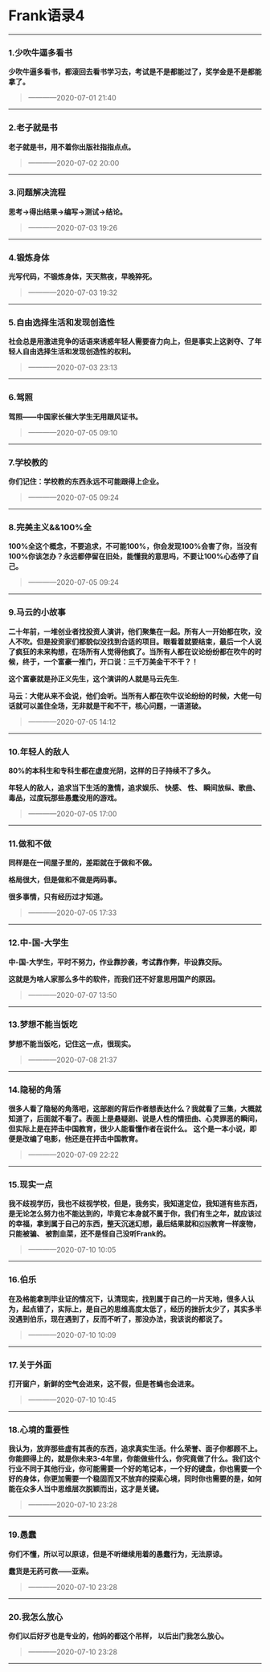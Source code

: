 # Frank语录4

---

### 1.少吹牛逼多看书

**少吹牛逼多看书，都滚回去看书学习去，考试是不是都能过了，奖学金是不是都能拿了。**

> ————2020-07-01 21:40

---

### 2.老子就是书

**老子就是书，用不着你出版社指指点点。**

> ————2020-07-02 20:00

---

### 3.问题解决流程

**思考->得出结果->编写->测试->结论。**

> ————2020-07-03 19:26

---

### 4.锻炼身体

**光写代码，不锻炼身体，天天熬夜，早晚猝死。**

> ————2020-07-03 19:32

---

### 5.自由选择生活和发现创造性

**社会总是用激进竞争的话语来诱惑年轻人需要奋力向上，但是事实上这剥夺、了年轻人自由选择生活和发现创造性的权利。**

> ————2020-07-03 23:13

---

### 6.驾照

**驾照——中国家长催大学生无用跟风证书。**

> ————2020-07-05 09:10

---

### 7.学校教的

**你们记住：学校教的东西永远不可能跟得上企业。**

> ————2020-07-05 09:24

---

### 8.完美主义&&100%全

**100%全这个概念，不要追求，不可能100%，你会发现100%会害了你，当没有100%你该怎办？永远都停留在旧处，能懂我的意思吗，不要让100%心态停了自己。**

> ————2020-07-05 09:24

---

### 9.马云的小故事

**二十年前，一堆创业者找投资人演讲，他们聚集在一起。所有人一开始都在吹，没人不吹。但是投资家们都貌似没找到合适的项目。眼看着就要结束，最后一个人说了疯狂的未来构想，在场所有人觉得他疯了。当所有人都在议论纷纷都在吹牛的时候，终于，一个富豪一推门，开口说：三千万美金干不干？！**  

**这个富豪就是孙正义先生，这个演讲的人就是马云先生.**

**马云：大佬从来不会说，他们会听。当所有人都在吹牛议论纷纷的时候，大佬一句话就可以盖住全场，无非就是干和不干，核心问题，一语道破。**

> ————2020-07-05 14:12

---

### 10.年轻人的敌人

**80%的本科生和专科生都在虚度光阴，这样的日子持续不了多久。**

**年轻人的敌人，追求当下生活的激情，追求娱乐、 快感、 性、 瞬间放纵、歌曲、毒品，过度玩那些愚蠢没用的游戏。**

> ————2020-07-05 17:00

---

### 11.做和不做

**同样是在一间屋子里的，差距就在于做和不做。**

**格局很大，但是做和不做是两码事。**

**很多事情，只有经历过才知道。**

> ————2020-07-05 17:33

---

### 12.中-国-大学生

**中-国-大学生，平时不努力，作业靠抄袭，考试靠作弊，毕设靠交际。**

**这就是为啥人家那么多牛的软件，而我们还不好意思用国产的原因。**

> ————2020-07-07 13:50

---

### 13.梦想不能当饭吃

**梦想不能当饭吃，记住这一点，很现实。**

> ————2020-07-08 21:37

---

### 14.隐秘的角落

**很多人看了隐秘的角落吧，这部剧的背后作者想表达什么？我就看了三集，大概就知道了，后面就不看了。表面上是悬疑剧、说是人性的情扭曲、心灵罪恶的瞬间，但实际上是在抨击中国教育，很少人能看懂作者在说什么。** **这个是一本小说，即便是改编了电影，他还是在抨击中国教育。**

> ————2020-07-09 22:22

---

### 15.现实一点

**我不歧视学历，我也不歧视学校，但是，我务实，我知道定位，我知道有些东西，是无论怎么努力也不能达到的，毕竟它本身就不属于你，我们有生之年，就应该过的幸福，拿到属于自己的东西，整天沉迷幻想，最后结果就和🇨🇳教育一样废物，只能被骗、 被割韭菜，还不是怪自己没听Frank的。**

> ————2020-07-10 10:05

---

### 16.伯乐

**在及格能拿到毕业证的情况下，认清现实，找到属于自己的一片天地，很多人认为，起点错了，实际上，是自己的思维高度太低了，经历的挫折太少了，其实多半没遇到伯乐，现在遇到了，反而不听了，那没办法，我该说的都说了。**

> ————2020-07-10 10:09

---

### 17.关于外面

**打开窗户，新鲜的空气会进来，这不假，但是苍蝇也会进来。**

> ————2020-07-10 10:45

---

### 18.心境的重要性

**我认为，放弃那些虚有其表的东西，追求真实生活。什么荣誉、面子你都顾不上。你能顾得上的，就是你未来3-4年里，你能做些什么，你究竟做了什么。我们这个行业不同于其他行业，你可能需要一个好的笔记本，一个好的键盘，你也需要一个好的身体，你更加需要一个稳固而又不放弃的探索心境，同时你也需要的是，如何能在众多人当中思维层次脱颖而出，这才是关键。**

> ————2020-07-10 23:28

---

### 19.愚蠢

**你们不懂，所以可以原谅，但是不听继续用着的愚蠢行为，无法原谅。**

**蠢货是无药可救——亚索。**

> ————2020-07-10 23:28

---

### 20.我怎么放心

**你们以后好歹也是专业的，他妈的都这个吊样， 以后出门我怎么放心。**

> ————2020-07-10 23:28

---

